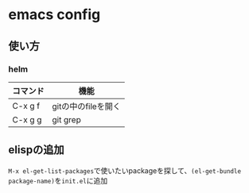 # emacs config

## 使い方

### helm

|コマンド|機能|
|------|---|
|C-x g f|gitの中のfileを開く|
|C-x g g|git grep|


## elispの追加

`M-x el-get-list-packages`で使いたいpackageを探して、`(el-get-bundle package-name)`を`init.el`に追加

